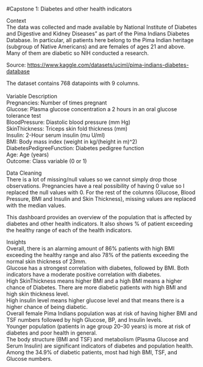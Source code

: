 #Capstone 1: Diabetes and other health indicators

Context<br>
The data was collected and made available by National Institute of Diabetes and Digestive and Kidney Diseases” as part of the Pima Indians Diabetes Database. 
In particular, all patients here belong to the Pima Indian heritage (subgroup of Native Americans) and are females of ages 21 and above. 
Many of them are diabetic so NIH conducted a research.

Source: https://www.kaggle.com/datasets/uciml/pima-indians-diabetes-database

The dataset contains 768 datapoints with 9 columns.
<br>
<br>
Variable Description<br>
Pregnancies: Number of times pregnant<br>
Glucose: Plasma glucose concentration a 2 hours in an oral glucose tolerance test<br>
BloodPressure: Diastolic blood pressure (mm Hg)<br>
SkinThickness: Triceps skin fold thickness (mm)<br>
Insulin: 2-Hour serum insulin (mu U/ml)<br>
BMI: Body mass index (weight in kg/(height in m)^2)<br>
DiabetesPedigreeFunction: Diabetes pedigree function<br>
Age: Age (years)<br>
Outcome: Class variable (0 or 1)<br> 

Data Cleaning<br>
There is a lot of missing/null values so we cannot simply drop those observations. 
Pregnancies have a real possibility of having 0 value so I replaced the null values with 0.
For the rest of the columns (Glucose, Blood Pressure, BMI and Insulin and Skin Thickness), missing values are replaced with the median values. 

This dashboard provides an overview of the population that is affected by diabetes and other health indicators. 
It also shows % of patient exceeding the healthy range of each of the health indicators. 

Insights<br>
Overall, there is an alarming amount of 86% patients with high BMI exceeding the healthy range and also 78% of the patients exceeding the normal skin thickness of 23mm.<br>
Glucose has a strongest correlation with diabetes, followed by BMI. Both indicators have a moderate positive correlation with diabetes.<br>
High SkinThickness means higher BMI and a high BMI means a higher chance of Diabetes. There are more diabetic patients with high BMI and high skin thickness level.<br>
High insulin level means higher glucose level and that means there is a higher chance of being diabetic.<br>
Overall female Pima Indians population was at risk of having higher BMI and TSF numbers followed by high Glucose, BP, and Insulin levels.<br>
Younger population (patients in age group 20–30 years) is more at risk of diabetes and poor health in general.<br>
The body structure (BMI and TSF) and metabolism (Plasma Glucose and Serum Insulin) are significant indicators of diabetes and population health.<br>
Among the 34.9% of diabetic patients, most had high BMI, TSF, and Glucose numbers.

